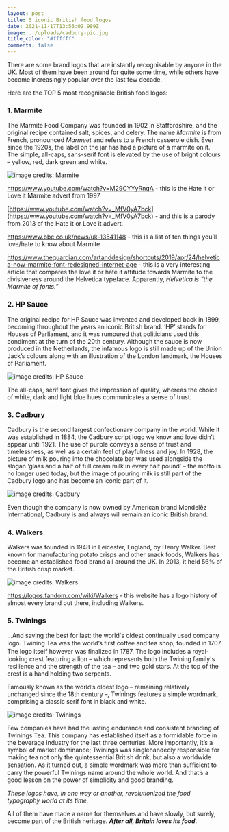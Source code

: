 ```yaml
---
layout: post
title: 5 iconic British food logos
date: 2021-11-17T13:56:02.989Z
image: ../uploads/cadbury-pic.jpg
title_color: "#ffffff"
comments: false
---
```

There are some brand logos that are instantly recognisable by anyone in the UK. Most of them have been around for quite some time, while others have become increasingly popular over the last few decade. 

Here are the TOP 5 most recognisable British food logos:

### 1. Marmite

The Marmite Food Company was founded in 1902 in Staffordshire, and the original recipe contained salt, spices, and celery. The name *Marmite* is from French, pronounced *Marmeet* and refers to a French casserole dish.
Ever since the 1920s, the label on the jar has had a picture of a marmite on it. The simple, all-caps, sans-serif font is elevated by the use of bright colours – yellow, red, dark green and white.

![image credits: Marmite](../uploads/marmite-logo.png "image credits: Marmite")

<https://www.youtube.com/watch?v=M29CYYyRnqA> - this is the Hate it or Love it Marmite advert from 1997

[https://www.youtube.com/watch?v=_MfV0yA7bck](https://www.youtube.com/watch?v=_MfV0yA7bck) - and this is a parody from 2013 of the Hate it or Love it advert.

<https://www.bbc.co.uk/news/uk-13541148> - this is a list of ten things you’ll love/hate to know about Marmite

<https://www.theguardian.com/artanddesign/shortcuts/2019/apr/24/helvetica-now-marmite-font-redesigned-internet-age> - this is a very interesting article that compares the love it or hate it attitude towards Marmite to the divisiveness around the Helvetica typeface. Apparently, *Helvetica is “the Marmite of fonts.”*

### 2. HP Sauce

The original recipe for HP Sauce was invented and developed back in 1899, becoming throughout the years an iconic British brand. 
‘HP’ stands for Houses of Parliament, and it was rumoured that politicians used this condiment at the turn of the 20th century. Although the sauce is now produced in the Netherlands, the infamous logo is still made up of the Union Jack’s colours along with an illustration of the London landmark, the Houses of Parliament.

![image credits: HP Sauce](../uploads/hpsauce-logo.jpg "image credits: HP Sauce")

The all-caps, serif font gives the impression of quality, whereas the choice of white, dark and light blue hues communicates a sense of trust.  

### 3. Cadbury

Cadbury is the second largest confectionary company in the world. While it was established in 1884, the Cadbury script logo we know and love didn’t appear until 1921.
The use of purple conveys a sense of trust and timelessness, as well as a certain feel of playfulness and joy. 
In 1928, the picture of milk pouring into the chocolate bar was used alongside the slogan ‘glass and a half of full cream milk in every half pound’ – the motto is no longer used today, but the image of pouring milk is still part of the Cadbury logo and has become an iconic part of it.

![image credits: Cadbury](../uploads/cadbury-logo.png "image credits: Cadbury")

Even though the company is now owned by American brand Mondelēz International, Cadbury is and always will remain an iconic British brand.

### 4. Walkers

Walkers was founded in 1948 in Leicester, England, by Henry Walker. Best known for manufacturing potato crisps and other snack foods, Walkers has become an established food brand all around the UK. In 2013, it held 56% of the British crisp market. 

![image credits: Walkers](../uploads/walkers-logo.png "image credits: Walkers")

<https://logos.fandom.com/wiki/Walkers> - this website has a logo history of almost every brand out there, including Walkers.

### 5. Twinings

…And saving the best for last: the world's oldest continually used company logo. Twining Tea was the world’s ﬁrst coffee and tea shop, founded in 1707. The logo itself however was ﬁnalized in 1787.
The logo includes a royal-looking crest featuring a lion – which represents both the Twining family's resilience and the strength of the tea – and two gold stars. At the top of the crest is a hand holding two serpents.

Famously known as the world’s oldest logo – remaining relatively unchanged since the 18th century –, Twinings features a simple wordmark, comprising a classic serif font in black and white.

![image credits: Twinings](../uploads/twinings-logos.jpg "image credits: Twinings")

Few companies have had the lasting endurance and consistent branding of Twinings Tea. This company has established itself as a formidable force in the beverage industry for the last three centuries.
More importantly, it’s a symbol of market dominance; Twinings was singlehandedly responsible for making tea not only the quintessential British drink, but also a worldwide sensation.
As it turned out, a simple wordmark was more than sufﬁcient to carry the powerful Twinings name around the whole world. And that’s a good lesson on the power of simplicity and good branding.

*These logos have, in one way or another, revolutionized the food typography world at its time.* 

All of them have made a name for themselves and have slowly, but surely, become part of the British heritage. 
***After all, Britain loves its food.***